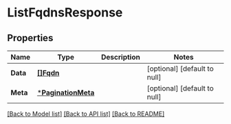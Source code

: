 # ListFqdnsResponse

## Properties
Name | Type | Description | Notes
------------ | ------------- | ------------- | -------------
**Data** | [**[]Fqdn**](Fqdn.md) |  | [optional] [default to null]
**Meta** | [***PaginationMeta**](PaginationMeta.md) |  | [optional] [default to null]

[[Back to Model list]](../README.md#documentation-for-models) [[Back to API list]](../README.md#documentation-for-api-endpoints) [[Back to README]](../README.md)

